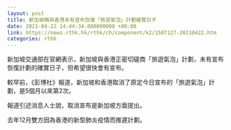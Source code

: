 ```yaml
---
layout: post
title: 新加坡稱與香港未有宣布恢復「旅遊氣泡」計劃確實日子
date: 2021-04-22 14:44:34.000000000 +08:00
link: https://news.rthk.hk/rthk/ch/component/k2/1587127-20210422.htm
categories: rthk
---
```


新加坡交通部在官網表示，新加坡與香港正密切磋商「旅遊氣泡」計劃，未有宣布恢復計劃的確實日子，但希望很快會有宣布。

較早前，《彭博社》報道，新加坡和香港取消了原定今日宣布的「旅遊氣泡」計劃，是5個月以來第2次。

報道引述消息人士說，取消宣布是新加坡方面提出。

去年12月雙方因為香港的新型肺炎疫情而推遲計劃。
